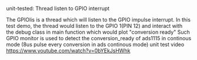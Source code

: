 unit-tested: Thread listen to GPIO interrupt


The GPIOlis is a thread which will listen to the GPIO impulse interrupt.
In this test demo, the thread would listen to the GPIO 1(PIN 12) and interact with the debug class in main function which would plot "conversion ready"
Such GPIO monitor is used to detect the conversion_ready of ads1115 in continous mode (8us pulse every conversion in ads continous mode)
unit test video
https://www.youtube.com/watch?v=0bYEkJsHWhk
